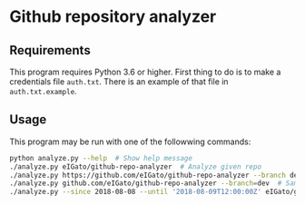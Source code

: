 # Github repository analyzer

## Requirements

This program requires Python 3.6 or higher.
First thing to do is to make a credentials file `auth.txt`.
There is an example of that file in `auth.txt.example`.

## Usage

This program may be run with one of the followwing commands:
```bash
python analyze.py --help  # Show help message
./analyze.py eIGato/github-repo-analyzer  # Analyze given repo
./analyze.py https://github.com/eIGato/github-repo-analyzer --branch dev  # Analyze given repo, branch 'dev'
./analyze.py github.com/eIGato/github-repo-analyzer --branch=dev  # Same as previous
./analyze.py --since 2018-08-08 --until '2018-08-09T12:00:00Z' eIGato/github-repo-analyzer  # Analyze only 36 hours
```
